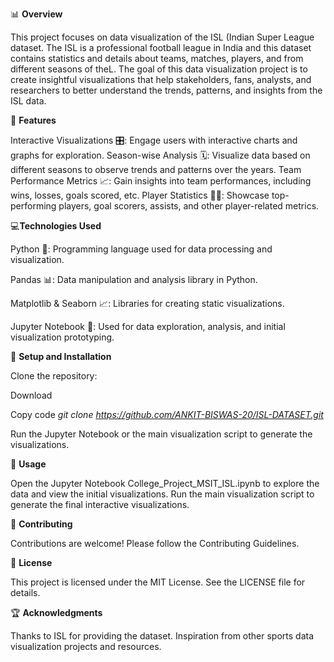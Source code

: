 📊 **Overview**

This project focuses on data visualization of the ISL (Indian Super League dataset. The ISL is a professional football league in India and this dataset contains statistics and details about teams, matches, players, and from different seasons of theL. The goal of this data visualization project is to create insightful visualizations that help stakeholders, fans, analysts, and researchers to better understand the trends, patterns, and insights from the ISL data.


📌 **Features**

Interactive Visualizations 🎛: Engage users with interactive charts and graphs for exploration.
Season-wise Analysis 🗓: Visualize data based on different seasons to observe trends and patterns over the years.
Team Performance Metrics 📈: Gain insights into team performances, including wins, losses, goals scored, etc.
Player Statistics 🏃‍♂: Showcase top-performing players, goal scorers, assists, and other player-related metrics.


💻**Technologies Used**

Python 🐍: Programming language used for data processing and visualization.

Pandas 📊: Data manipulation and analysis library in Python.

Matplotlib & Seaborn 📈: Libraries for creating static visualizations.

Jupyter Notebook 📓: Used for data exploration, analysis, and initial visualization prototyping.


🚀 **Setup and Installation**

Clone the repository:

Download

Copy code
_git clone https://github.com/ANKIT-BISWAS-20/ISL-DATASET.git_

Run the Jupyter Notebook or the main visualization script to generate the visualizations.


🔧 **Usage**

Open the Jupyter Notebook College_Project_MSIT_ISL.ipynb to explore the data and view the initial visualizations.
Run the main visualization script to generate the final interactive visualizations.

🤝 **Contributing**

Contributions are welcome! Please follow the Contributing Guidelines.

📝 **License**

This project is licensed under the MIT License. See the LICENSE file for details.

🏆 **Acknowledgments**


Thanks to ISL for providing the dataset.
Inspiration from other sports data visualization projects and resources.
